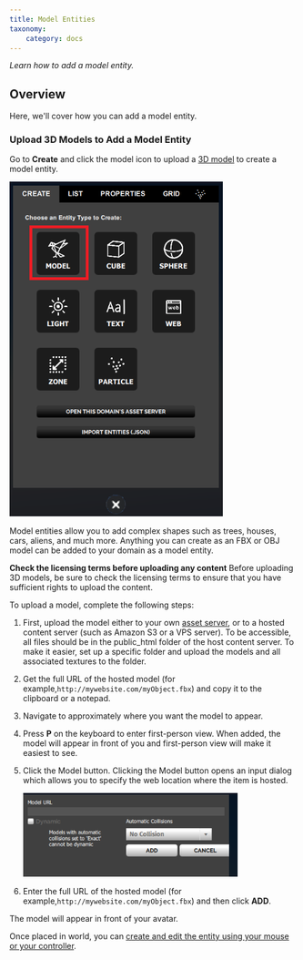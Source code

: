 ```yaml
---
title: Model Entities
taxonomy:
    category: docs
---
```


*Learn how to add a model entity.*

## Overview

Here, we'll cover how you can add a model entity. 

### Upload 3D Models to Add a Model Entity

Go to **Create** and click the model icon to upload a [3D model](../../3d-models) to create a model entity. 

![](create-button-open.PNG)

Model entities allow you to add complex shapes such as trees, houses, cars, aliens, and much more. Anything you can create as an FBX or OBJ model can be added to your domain as a model entity. 

**Check the licensing terms before uploading any content** 
Before uploading 3D models, be sure to check the licensing terms to ensure that you have sufficient rights to upload the content.

To upload a model, complete the following steps:

1. First, upload the model either to your own [asset server](../../start-working-in-your-sandbox/assignment-clients), or to a hosted content server (such as Amazon S3 or a VPS server). To be accessible, all files should be in the public_html folder of the host content server. To make it easier, set up a specific folder and upload the models and all associated textures to the folder.

2. Get the full URL of the hosted model (for example,`http://mywebsite.com/myObject.fbx`) and copy it to the clipboard or a notepad.

3. Navigate to approximately where you want the model to appear.

4. Press **P** on the keyboard to enter first-person view. When added, the model will appear in front of you and first-person view will make it easiest to see.

5. Click the Model button. Clicking the Model button opens an input dialog which allows you to specify the web location where the item is hosted.

   ![](model-entity.PNG)

6. Enter the full URL of the hosted model (for example,`http://mywebsite.com/myObject.fbx`) and then click **ADD**.

The model will appear in front of your avatar.

Once placed in world, you can [create and edit the entity using your mouse or your controller](..create-mode). 
